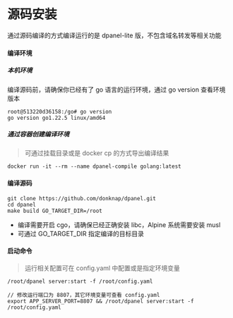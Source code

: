 # 源码安装

通过源码编译的方式编译运行的是 dpanel-lite 版，不包含域名转发等相关功能

#### 编译环境

##### 本机环境

编译源码前，请确保你已经有了 go 语言的运行环境，通过 go version 查看环境版本

```
root@513220d36158:/go# go version
go version go1.22.5 linux/amd64
```

##### 通过容器创建编译环境

> 可通过挂载目录或是 docker cp 的方式导出编译结果

```
docker run -it --rm --name dpanel-compile golang:latest
```

#### 编译源码

```
git clone https://github.com/donknap/dpanel.git
cd dpanel
make build GO_TARGET_DIR=/root
```

- 编译需要开启 cgo，请确保已经正确安装 libc，Alpine 系统需要安装 musl
- 可通过 GO_TARGET_DIR 指定编译的目标目录


#### 启动命令

> 运行相关配置可在 config.yaml 中配置或是指定环境变量

```
/root/dpanel server:start -f /root/config.yaml
```

```
// 修改运行端口为 8807，其它环境变量可查看 config.yaml 
export APP_SERVER_PORT=8807 && /root/dpanel server:start -f /root/config.yaml
```
